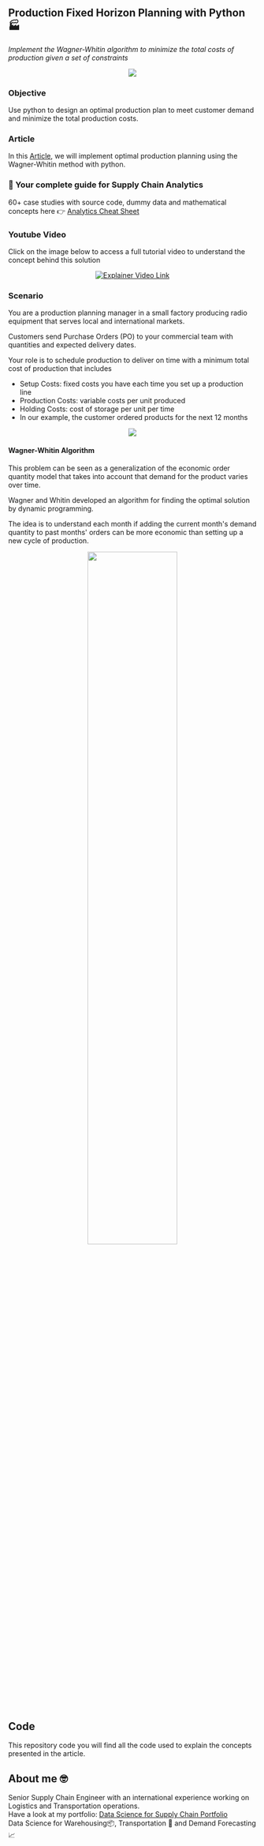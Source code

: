 ## Production Fixed Horizon Planning with Python 🏭
*Implement the Wagner-Whitin algorithm to minimize the total costs of production given a set of constraints*

<p align="center">
  <img align="center" src="https://miro.medium.com/max/786/1*0gFQPmIuKcGLL7j9G3geQw.png">
</p>

### Objective
Use python to design an optimal production plan to meet customer demand and minimize the total production costs.

### Article
In this [Article](https://www.samirsaci.com/production-fixed-horizon-planning-with-python/), we will implement optimal production planning using 
the Wagner-Whitin method with python.

### 📘 Your complete guide for Supply Chain Analytics
60+ case studies with source code, dummy data and mathematical concepts here 👉 [Analytics Cheat Sheet](https://bit.ly/supply-chain-cheat)

### Youtube Video
Click on the image below to access a full tutorial video to understand the concept behind this solution
<div align="center">
  <a href="https://www.youtube.com/watch?v=130AKb2DejM"><img src="https://i.ytimg.com/vi/130AKb2DejM/hqdefault.jpg?sqp=-oaymwEcCNACELwBSFTyq4qpAw4IARUAAIhCGAFwAcABBg==&rs=AOn4CLB14U22DUisLrmIqh5gCIlzVNGAog" alt="Explainer Video Link"></a>
</div>

### Scenario
You are a production planning manager in a small factory producing radio equipment that serves local and international markets.

Customers send Purchase Orders (PO) to your commercial team with quantities and expected delivery dates.

Your role is to schedule production to deliver on time with a minimum total cost of production that includes

- Setup Costs: fixed costs you have each time you set up a production line
- Production Costs: variable costs per unit produced
- Holding Costs: cost of storage per unit per time
- In our example, the customer ordered products for the next 12 months

<p align="center">
  <img align="center" src="https://miro.medium.com/proxy/1*64ql0685ZVlvW7GJ47VAoA.png">
</p>

#### Wagner-Whitin Algorithm
This problem can be seen as a generalization of the economic order quantity model that takes into account that demand for the product varies over time.

Wagner and Whitin developed an algorithm for finding the optimal solution by dynamic programming.

The idea is to understand each month if adding the current month's demand quantity to past months' orders can be more economic than setting up a new cycle of production.

<p align="center">
  <img width=60% align="center" src="https://miro.medium.com/max/828/1*UBJpFl8kb7J3s8SytsWPcw.png">
</p>

## Code
This repository code you will find all the code used to explain the concepts presented in the article.

## About me 🤓
Senior Supply Chain Engineer with an international experience working on Logistics and Transportation operations. \
Have a look at my portfolio: [Data Science for Supply Chain Portfolio](https://samirsaci.com) \
Data Science for Warehousing📦, Transportation 🚚 and Demand Forecasting 📈 

